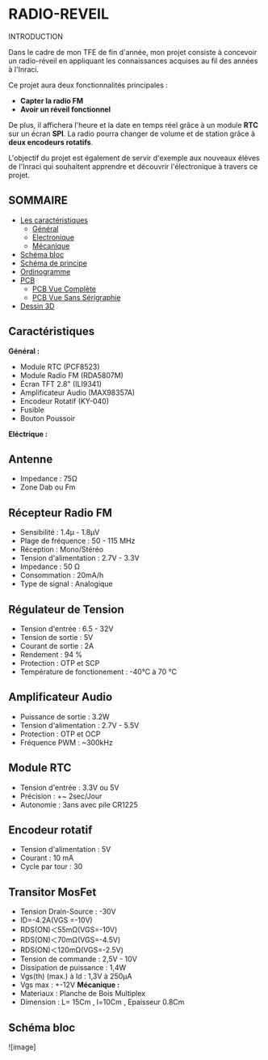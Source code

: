 
# RADIO-REVEIL

INTRODUCTION

Dans le cadre de mon TFE de fin d'année, mon projet consiste à concevoir un radio-réveil en appliquant les connaissances acquises au fil des années à l'Inraci.

Ce projet aura deux fonctionnalités principales :
- **Capter la radio FM**
- **Avoir un réveil fonctionnel**

De plus, il affichera l'heure et la date en temps réel grâce à un module **RTC** sur un écran **SPI**. La radio pourra changer de volume et de station grâce à **deux encodeurs rotatifs**.

L'objectif du projet est également de servir d'exemple aux nouveaux élèves de l'Inraci qui souhaitent apprendre et découvrir l'électronique à travers ce projet.

## SOMMAIRE
- [Les caractéristiques](#les-caractéristiques)
  - [Général](#général)
  - [Electronique](#electronique)
  - [Mécanique](#mécanique)
- [Schéma bloc](#schéma-bloc)
- [Schéma de principe](#schéma-de-principe)
- [Ordinogramme](#ordinogramme)
- [PCB](#Pcb)
  - [PCB Vue Complète](#Pcb-vue-complete)
  - [PCB Vue Sans Sérigraphie](#Pcb-vue-sans-serigraphie)
- [Dessin 3D](#dessin-3d)
## Caractéristiques
**Général :**
- Module RTC (PCF8523) 
- Module Radio FM (RDA5807M) 
- Écran TFT 2.8" (ILI9341) 
- Amplificateur Audio (MAX98357A) 
- Encodeur Rotatif (KY-040) 
- Fusible 
- Bouton Poussoir

**Eléctrique :**
## Antenne 
- Impedance : 75Ω
- Zone Dab ou Fm
## Récepteur Radio FM
- Sensibilité : 1.4µ - 1.8µV
- Plage de fréquence : 50 - 115 MHz
- Réception : Mono/Stéréo
- Tension d'alimentation : 2.7V - 3.3V
- Impedance : 50 Ω
- Consommation : 20mA/h
- Type de signal : Analogique
## Régulateur de Tension
- Tension d'entrée : 6.5 - 32V
- Tension de sortie : 5V
- Courant de sortie : 2A
- Rendement : 94 %
- Protection : OTP et SCP 
- Température de fonctionement : -40°C à 70 °C
## Amplificateur Audio
- Puissance de sortie : 3.2W 
- Tension d'alimentation : 2.7V - 5.5V
- Protection : OTP et OCP
- Fréquence PWM : ~300kHz
## Module RTC 
- Tension d'entrée : 3.3V ou 5V
- Précision : +~ 2sec/Jour
- Autonomie : 3ans avec pile CR1225
## Encodeur rotatif
- Tension d'alimentation : 5V
- Courant : 10 mA
- Cycle par tour : 30
## Transitor MosFet
- Tension Drain-Source : -30V
- ID=-4.2A(VGS =-10V)
- RDS(ON)＜55mΩ(VGS=-10V)
- RDS(ON)＜70mΩ(VGS=-4.5V)
- RDS(ON)＜120mΩ(VGS=-2.5V)
- Tension de commande : 2,5V - 10V
- Dissipation de puissance : 1,4W
- Vgs(th) (max.) à Id : 1,3V à 250µA
- Vgs max : +-12V
**Mécanique :**
- Materiaux : Planche de Bois Multiplex 
- Dimension : L= 15Cm , l=10Cm , Epaisseur 0.8Cm
## Schéma bloc
![image]
